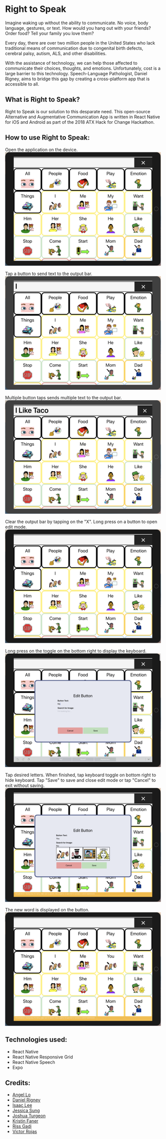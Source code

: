 # Right to Speak

Imagine waking up without the ability to communicate. No voice, body language, gestures, or text. How would you hang out with your friends? Order food? Tell your family you love them?

Every day, there are over two million people in the United States who lack traditional means of communication due to congenital birth defects, cerebral palsy, autism, ALS, and other disabilities. 

With the assistance of technology, we can help those affected to communicate their choices, thoughts, and emotions. Unfortunately, cost is a large barrier to this technology. Speech-Language Pathologist, Daniel Rigney, aims to bridge this gap by creating a cross-platform app that is accessible to all.

## What is Right to Speak?

Right to Speak is our solution to this desparate need. This open-source Alternative and Augmentative Communication App is written in React Native for iOS and Android as part of the 2018 ATX Hack for Change Hackathon. 

## How to use Right to Speak:

Open the application on the device.
![Starting image](assets/README/readme01.png)

Tap a button to send text to the output bar.
![Single word](assets/README/readme02.png)

Multiple button taps sends multiple text to the output bar.
![Multiple words](assets/README/readme03.png)

Clear the output bar by tapping on the "X". Long press on a button to open edit mode.
![Clear output](assets/README/readme01.png)

Long press on the toggle on the bottom right to display the keyboard.
![Toggle keyboard](assets/README/readme04.png)

Tap desired letters. When finished, tap keyboard toggle on bottom right to hide keyboard.
Tap "Save" to save and close edit mode or tap "Cancel" to exit without saving.
![Enter new word](assets/README/readme05.png)

The new word is displayed on the button.
![Word changed](assets/README/readme06.png)

## Technologies used:

* React Native
* React Native Responsive Grid
* React Native Speech
* Expo

## Credits:

* [Angel Lo](https://github.com/thenameisangel)
* [Daniel Rigney](https://github.com/danielyrigney)
* [Isaac Lee](https://github.com/ijlee2)
* [Jessica Sung](https://github.com/JessicaSung)
* [Joshua Turgeon](https://github.com/jturgeon88)
* [Kristin Faner](https://github.com/seeksort)
* [Riss Gadi](https://github.com/pandafu)
* [Victor Rojas](https://github.com/Victorrent)
